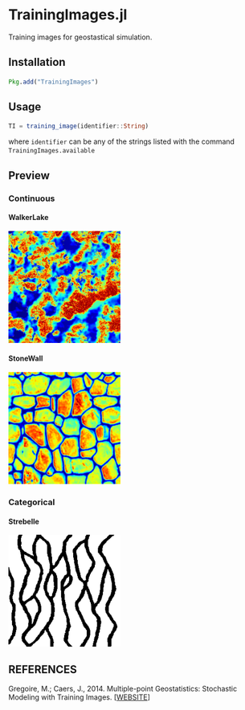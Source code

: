 TrainingImages.jl
=================

Training images for geostastical simulation.

Installation
------------

```julia
Pkg.add("TrainingImages")
```

Usage
-----

```julia
TI = training_image(identifier::String)
```
where `identifier` can be any of the strings listed with the command `TrainingImages.available`

Preview
-------

### Continuous

#### WalkerLake
![WalkerLakePreview](src/data/WalkerLake.png)

#### StoneWall
![StoneWallPreview](src/data/StoneWall.png)

### Categorical

#### Strebelle
![StrebellePreview](src/data/Strebelle.png)

REFERENCES
----------

Gregoire, M.; Caers, J., 2014. Multiple-point Geostatistics: Stochastic Modeling with Training Images. [[WEBSITE](http://trainingimages.org)]
